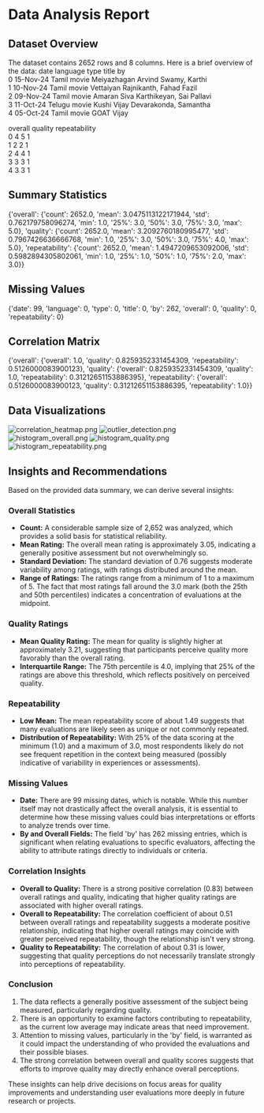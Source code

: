 # Data Analysis Report

## Dataset Overview
The dataset contains 2652 rows and 8 columns. Here is a brief overview of the data:
        date language   type        title                             by  \
0  15-Nov-24    Tamil  movie  Meiyazhagan           Arvind Swamy, Karthi   
1  10-Nov-24    Tamil  movie    Vettaiyan        Rajnikanth, Fahad Fazil   
2  09-Nov-24    Tamil  movie       Amaran  Siva Karthikeyan, Sai Pallavi   
3  11-Oct-24   Telugu  movie        Kushi    Vijay Devarakonda, Samantha   
4  05-Oct-24    Tamil  movie         GOAT                          Vijay   

   overall  quality  repeatability  
0        4        5              1  
1        2        2              1  
2        4        4              1  
3        3        3              1  
4        3        3              1  

## Summary Statistics
{'overall': {'count': 2652.0, 'mean': 3.0475113122171944, 'std': 0.762179758096274, 'min': 1.0, '25%': 3.0, '50%': 3.0, '75%': 3.0, 'max': 5.0}, 'quality': {'count': 2652.0, 'mean': 3.2092760180995477, 'std': 0.7967426636666768, 'min': 1.0, '25%': 3.0, '50%': 3.0, '75%': 4.0, 'max': 5.0}, 'repeatability': {'count': 2652.0, 'mean': 1.4947209653092006, 'std': 0.5982894305802061, 'min': 1.0, '25%': 1.0, '50%': 1.0, '75%': 2.0, 'max': 3.0}}

## Missing Values
{'date': 99, 'language': 0, 'type': 0, 'title': 0, 'by': 262, 'overall': 0, 'quality': 0, 'repeatability': 0}

## Correlation Matrix
{'overall': {'overall': 1.0, 'quality': 0.8259352331454309, 'repeatability': 0.5126000083900123}, 'quality': {'overall': 0.8259352331454309, 'quality': 1.0, 'repeatability': 0.31212651153886395}, 'repeatability': {'overall': 0.5126000083900123, 'quality': 0.31212651153886395, 'repeatability': 1.0}}

## Data Visualizations
![correlation_heatmap.png](correlation_heatmap.png)
![outlier_detection.png](outlier_detection.png)
![histogram_overall.png](histogram_overall.png)
![histogram_quality.png](histogram_quality.png)
![histogram_repeatability.png](histogram_repeatability.png)


## Insights and Recommendations
Based on the provided data summary, we can derive several insights:

### Overall Statistics
- **Count:** A considerable sample size of 2,652 was analyzed, which provides a solid basis for statistical reliability.
- **Mean Rating:** The overall mean rating is approximately 3.05, indicating a generally positive assessment but not overwhelmingly so.
- **Standard Deviation:** The standard deviation of 0.76 suggests moderate variability among ratings, with ratings distributed around the mean.
- **Range of Ratings:** The ratings range from a minimum of 1 to a maximum of 5. The fact that most ratings fall around the 3.0 mark (both the 25th and 50th percentiles) indicates a concentration of evaluations at the midpoint.

### Quality Ratings
- **Mean Quality Rating:** The mean for quality is slightly higher at approximately 3.21, suggesting that participants perceive quality more favorably than the overall rating.
- **Interquartile Range:** The 75th percentile is 4.0, implying that 25% of the ratings are above this threshold, which reflects positively on perceived quality.

### Repeatability
- **Low Mean:** The mean repeatability score of about 1.49 suggests that many evaluations are likely seen as unique or not commonly repeated.
- **Distribution of Repeatability:** With 25% of the data scoring at the minimum (1.0) and a maximum of 3.0, most respondents likely do not see frequent repetition in the context being measured (possibly indicative of variability in experiences or assessments).

### Missing Values
- **Date:** There are 99 missing dates, which is notable. While this number itself may not drastically affect the overall analysis, it is essential to determine how these missing values could bias interpretations or efforts to analyze trends over time.
- **By and Overall Fields:** The field 'by' has 262 missing entries, which is significant when relating evaluations to specific evaluators, affecting the ability to attribute ratings directly to individuals or criteria.

### Correlation Insights
- **Overall to Quality:** There is a strong positive correlation (0.83) between overall ratings and quality, indicating that higher quality ratings are associated with higher overall ratings.
- **Overall to Repeatability:** The correlation coefficient of about 0.51 between overall ratings and repeatability suggests a moderate positive relationship, indicating that higher overall ratings may coincide with greater perceived repeatability, though the relationship isn't very strong.
- **Quality to Repeatability:** The correlation of about 0.31 is lower, suggesting that quality perceptions do not necessarily translate strongly into perceptions of repeatability.

### Conclusion
1. The data reflects a generally positive assessment of the subject being measured, particularly regarding quality.
2. There is an opportunity to examine factors contributing to repeatability, as the current low average may indicate areas that need improvement.
3. Attention to missing values, particularly in the 'by' field, is warranted as it could impact the understanding of who provided the evaluations and their possible biases.
4. The strong correlation between overall and quality scores suggests that efforts to improve quality may directly enhance overall perceptions. 

These insights can help drive decisions on focus areas for quality improvements and understanding user evaluations more deeply in future research or projects.
